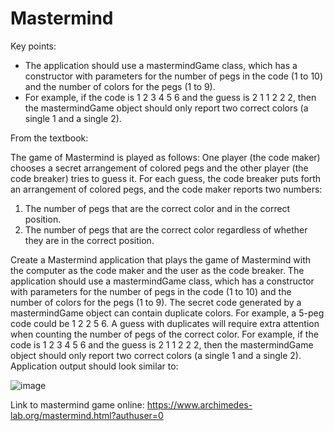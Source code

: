 # Mastermind

Key points:

- The application should use a mastermindGame class, which has
a constructor with parameters for the number of pegs in the code (1 to 10) and the number of colors for
the pegs (1 to 9).
- For example, if the code is 1 2 3 4 5 6 and the guess
is 2 1 1 2 2 2, then the mastermindGame object should only report two correct colors (a single 1 and a
single 2).

From the textbook:

The game of Mastermind is played as follows: One player (the code maker) chooses a secret arrangement of colored pegs and the other player (the code breaker) tries to guess it. For each guess, the code
breaker puts forth an arrangement of colored pegs, and the code maker reports two numbers:
  1. The number of pegs that are the correct color and in the correct position.
  2. The number of pegs that are the correct color regardless of whether they are in the
     correct position.
     
Create a Mastermind application that plays the game of Mastermind with the computer as the code
maker and the user as the code breaker. The application should use a mastermindGame class, which has
a constructor with parameters for the number of pegs in the code (1 to 10) and the number of colors for
the pegs (1 to 9). The secret code generated by a mastermindGame object can contain duplicate colors.
For example, a 5-peg code could be 1 2 2 5 6. A guess with duplicates will require extra attention when
counting the number of pegs of the correct color. For example, if the code is 1 2 3 4 5 6 and the guess
is 2 1 1 2 2 2, then the mastermindGame object should only report two correct colors (a single 1 and a
single 2). Application output should look similar to:

![image](https://github.com/floomich10/Mastermind/assets/144454297/00662468-d01d-434d-8062-3a05bdd239c7)

Link to mastermind game online: https://www.archimedes-lab.org/mastermind.html?authuser=0


